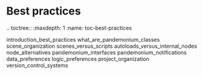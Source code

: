 Best practices
==============

.. toctree::
   :maxdepth: 1
   :name: toc-best-practices

   introduction_best_practices
   what_are_pandemonium_classes
   scene_organization
   scenes_versus_scripts
   autoloads_versus_internal_nodes
   node_alternatives
   pandemonium_interfaces
   pandemonium_notifications
   data_preferences
   logic_preferences
   project_organization
   version_control_systems

